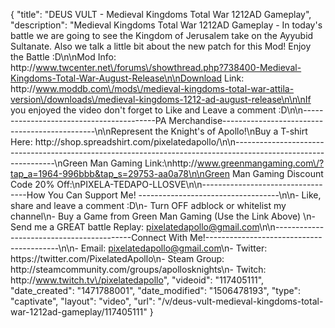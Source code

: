 {
    "title": "DEUS VULT - Medieval Kingdoms Total War 1212AD Gameplay",
    "description": "Medieval Kingdoms Total War 1212AD Gameplay - In today's battle we are going to see the Kingdom of Jerusalem take on the Ayyubid Sultanate.  Also we talk a little bit about the new patch for this Mod!  Enjoy the Battle :D\n\nMod Info: http:\/\/www.twcenter.net\/forums\/showthread.php?738400-Medieval-Kingdoms-Total-War-August-Release\n\nDownload Link: http:\/\/www.moddb.com\/mods\/medieval-kingdoms-total-war-attila-version\/downloads\/medieval-kingdoms-1212-ad-august-release\n\n\nIf you enjoyed the video don't forget to Like and Leave a comment :D\n\n-----------------------------------------PA Merchandise----------------------------------------------\n\nRepresent the Knight's of Apollo!\nBuy a T-shirt Here: http:\/\/shop.spreadshirt.com\/pixelatedapollo\/\n\n---------------------------------------------------------------------------------------------------------------\nGreen Man Gaming Link:\nhttp:\/\/www.greenmangaming.com\/?tap_a=1964-996bbb&tap_s=29753-aa0a78\n\nGreen Man Gaming Discount Code 20% Off:\nPIXELA-TEDAPO-LLOSVE\n\n----------------------------------How You Can Support Me! -----------------------------------\n\n- Like, share and leave a comment :D\n- Turn OFF adblock or whitelist my channel\n- Buy a Game from Green Man Gaming (Use the Link Above) \n- Send me a GREAT battle Replay: pixelatedapollo@gmail.com\n\n------------------------------------------Connect With Me!-----------------------------------------\n\n- Email: pixelatedapollo@gmail.com\n- Twitter: https:\/\/twitter.com\/PixelatedApollo\n- Steam Group:  http:\/\/steamcommunity.com\/groups\/apollosknights\n- Twitch: http:\/\/www.twitch.tv\/pixelatedapollo",
    "videoid": "117405111",
    "date_created": "1471788001",
    "date_modified": "1506478193",
    "type": "captivate",
    "layout": "video",
    "url": "\/v\/deus-vult-medieval-kingdoms-total-war-1212ad-gameplay\/117405111"
}